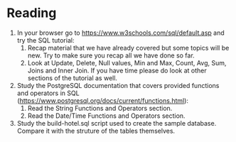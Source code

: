 # Reading

1.  In your browser go to https://www.w3schools.com/sql/default.asp and try the SQL tutorial:
    1.  Recap material that we have already covered but some topics will be new. Try to make sure you recap all we have done so far.
    2.  Look at Update, Delete, Null values, Min and Max, Count, Avg, Sum, Joins and Inner Join. If you have time please do look at other sections of the tutorial as well.
2.  Study the PostgreSQL documentation that covers provided functions and operators in SQL (https://www.postgresql.org/docs/current/functions.html):
    1.  Read the String Functions and Operators section.
    2.  Read the Date/Time Functions and Operators section.
3.  Study the build-hotel.sql script used to create the sample database.  Compare it with the struture of the tables themselves.

